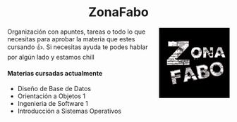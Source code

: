 <h1 align="center">ZonaFabo</h1>

 <p><img width="160" align='right' src="./profile/img.svg"></p>


Organización con apuntes, tareas o todo lo que necesitas para aprobar la materia que estes cursando 👍. Si necesitas ayuda te podes hablar por algún lado y estamos chill 

#### Materias cursadas actualmente

- Diseño de Base de Datos
- Orientación a Objetos 1
- Ingenieria de Software 1
- Introducción a Sistemas Operativos
